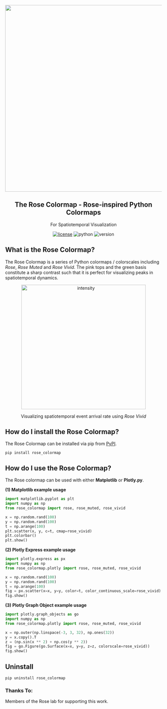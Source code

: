 <p align="center"><img src="https://raw.githubusercontent.com/Rose-STL-Lab/rose_colormap/main/test/figs/RoseMosaic.jpg" width="600"></p>
<h2 align="center">The Rose Colormap - Rose-inspired Python Colormaps</h2>
<p align="center">For Spatiotemporal Visualization</p>

<p align="center">
    <a href="https://zzhou.info/LICENSE"><img src="https://camo.githubusercontent.com/87d0b0ec1c0a97dbf68ce4d3098de6912bca75aa006304dd0a55976e6673cbe1/68747470733a2f2f696d672e736869656c64732e696f2f6769746875622f6c6963656e73652f64656c67616e2f6c6f677572752e737667" alt="license"></a>
    <img src="https://img.shields.io/badge/Python-3.8+-yellow" alt="python">
    <img src="https://img.shields.io/badge/Version-1.0.0-green" alt="version">
</p>



## What is the Rose Colormap?

The Rose Colormap is a series of Python colormaps / colorscales including *Rose*, *Rose Muted* and *Rose Vivid*. The pink tops and the green basis constitute a sharp contrast such that it is perfect for visualizing peaks in spatiotemporal dynamics.

<p align="center">
    <img src="https://raw.githubusercontent.com/ZihaoZhou/DeepSTPP/master/example.gif" width="400" alt="intensity">
</p>
<p align="center">
    Visualizing spatiotemporal event arrival rate using <i>Rose Vivid</i>
</p>

## How do I install the Rose Colormap?

The Rose Colormap can be installed via pip from [PyPI](https://pypi.org/).

```
pip install rose_colormap
```

## How do I use the Rose Colormap?

The Rose colormap can be used with either **Matplotlib** or **Plotly.py**.

**(1) Matplotlib example usage**

```python
import matplotlib.pyplot as plt
import numpy as np
from rose_colormap import rose, rose_muted, rose_vivid

x = np.random.rand(100)
y = np.random.rand(100)
t = np.arange(100)
plt.scatter(x, y, c=t, cmap=rose_vivid)
plt.colorbar()
plt.show()
```

**(2) Plotly Express example usage**

```python
import plotly.express as px
import numpy as np
from rose_colormap.plotly import rose, rose_muted, rose_vivid

x = np.random.rand(100)
y = np.random.rand(100)
t = np.arange(100)
fig = px.scatter(x=x, y=y, color=t, color_continuous_scale=rose_vivid)
fig.show()
```

**(3) Plotly Graph Object example usage**

```python
import plotly.graph_objects as go
import numpy as np
from rose_colormap.plotly import rose, rose_muted, rose_vivid

x = np.outer(np.linspace(-3, 3, 32), np.ones(32))
y = x.copy().T
z = (np.sin(x ** 2) + np.cos(y ** 2))
fig = go.Figure(go.Surface(x=x, y=y, z=z, colorscale=rose_vivid))
fig.show()
```

## Uninstall

```
pip uninstall rose_colormap
```


### Thanks To:

Members of the Rose lab for supporting this work.
